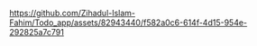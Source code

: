 
https://github.com/Zihadul-Islam-Fahim/Todo_app/assets/82943440/f582a0c6-614f-4d15-954e-292825a7c791


